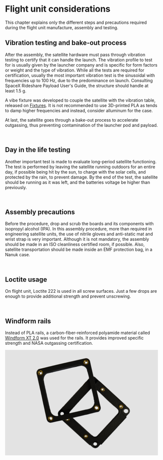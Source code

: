 # Flight unit considerations

This chapter explains only the different steps and precautions required during the flight unit manufacture, assembly and testing.

## Vibration testing and bake-out process

After the assembly, the satellite hardware must pass through vibration testing to certify that it can handle the launch. The vibration profile to test for is usually given by the launcher company and is specific for form factors or weight and the type of vibration. While all the tests are required for certification, usually the most important vibration test is the sinusoidal with frequencies up to 100 Hz, due to the predominance on launch. Consulting SpaceX Rideshare Payload User's Guide, the structure should handle at least 1.5 g. 

A vibe fixture was developed to couple the satellite with the vibration table, released on [Fixtures](https://github.com/AFS-pt/PROMETHEUS-1/blob/main/2.Satellite/1.Hardware/Fixtures). It is not recommended to use 3D-printed PLA as tends to damp higher frequencies and instead, consider alluminum for the case.

At last, the satellite goes through a bake-out process to accelerate outgassing, thus preventing contamination of the launcher pod and payload.

<br /> 

## Day in the life testing

Another important test is made to evaluate long-period satellite functioning. The test is performed by leaving the satellite running outdoors for an entire day, if possible being hit by the sun, to charge with the solar cells, and protected by the rain, to prevent damage. By the end of the test, the satellite should be running as it was left, and the batteries voltage be higher than previously.

<br /> 

## Assembly precautions

Before the procedure, drop and scrub the boards and its components with isopropyl alcohol (IPA). In this assembly procedure, more than required in engineering satellite units, the use of nitrile gloves and anti-static mat and wrist strap is very important. Although it is not mandatory, the assembly should be made in an ISO cleanliness certified room, if possible. Also, satellite transportation should be made inside an EMF protection bag, in a Nanuk case.

<br /> 

## Loctite usage

On flight unit, Loctite 222 is used in all screw surfaces. Just a few drops are enough to provide additional strength and prevent unscrewing.

<br /> 

## Windform rails

Instead of PLA rails, a carbon-fiber-reinforced polyamide material called [Windform XT 2.0](https://www.windform.com/sls-materials/windform-xt-2-0/) was used for the rails. It provides improved specific strength and NASA outgassing certification.

![Rails](https://github.com/AFS-pt/PROMETHEUS-1/blob/main/2.Satellite/images/i14.rails.png?raw=true)